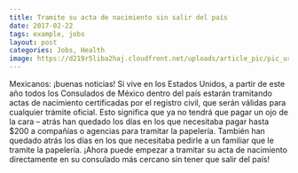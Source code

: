 ```yaml
---
title: Tramite su acta de nacimiento sin salir del país
date: 2017-02-22
tags: example, jobs
layout: post
categories: Jobs, Health
image: https://d219r5liba2haj.cloudfront.net/uploads/article_pic/pic_url/358/large_visa_ssn_greencard.jpg
---
```


Mexicanos: ¡buenas noticias! Si vive en los Estados Unidos, a partir de este año todos los Consulados de México dentro del país estarán tramitando actas de nacimiento certificadas por el registro civil, que serán válidas para cualquier trámite oficial. Esto significa que ya no tendrá que pagar un ojo de la cara – atrás han quedado los días en los que necesitaba pagar hasta $200 a compañías o agencias para tramitar la papelería. También han quedado atrás los días en los que necesitaba pedirle a un familiar que le tramite la papelería. ¡Ahora puede empezar a tramitar su acta de nacimiento directamente en su consulado más cercano sin tener que salir del país!
